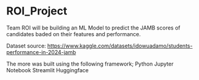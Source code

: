 # ROI_Project

Team ROI will be building an ML Model to predict the JAMB scores of candidates baded on their features and performance.

Dataset source: https://www.kaggle.com/datasets/idowuadamo/students-performance-in-2024-jamb

The more was built using the following framework;
Python
Jupyter Notebook 
Streamlit 
Huggingface 

